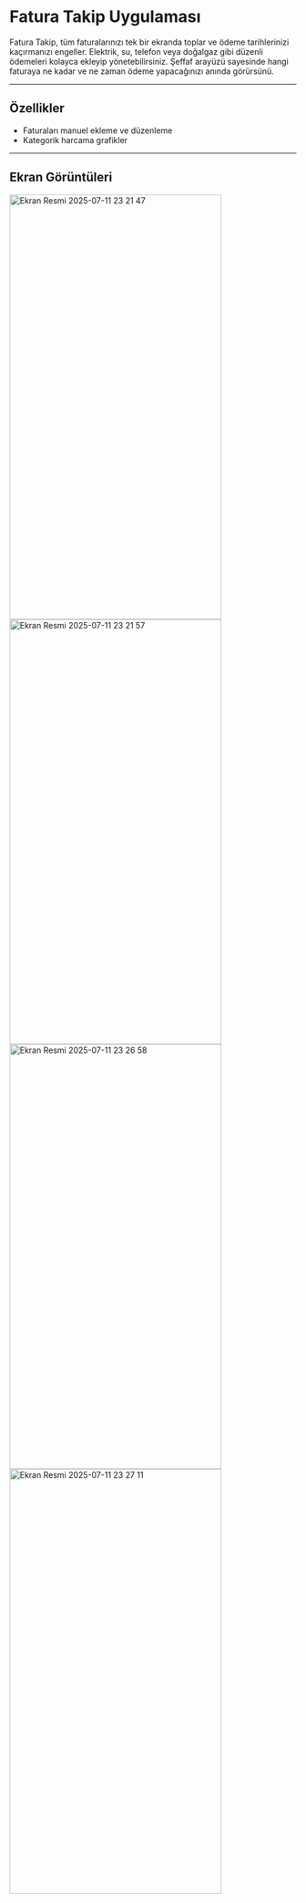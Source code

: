 # Fatura Takip Uygulaması

Fatura Takip, tüm faturalarınızı tek bir ekranda toplar ve ödeme tarihlerinizi kaçırmanızı engeller. Elektrik, su, telefon veya doğalgaz gibi düzenli ödemeleri kolayca ekleyip yönetebilirsiniz. Şeffaf arayüzü sayesinde hangi faturaya ne kadar ve ne zaman ödeme yapacağınızı anında görürsünü.

---

## Özellikler

- Faturaları manuel ekleme ve düzenleme
- Kategorik harcama grafikler
---

## Ekran Görüntüleri
<img width="372" height="745" alt="Ekran Resmi 2025-07-11 23 21 47" src="https://github.com/user-attachments/assets/b693e5ac-b046-4785-821c-f8451faae23c" />
<img width="372" height="745" alt="Ekran Resmi 2025-07-11 23 21 57" src="https://github.com/user-attachments/assets/a56beec0-bf59-41d5-9127-98f73a3bf29f" />
<img width="372" height="745" alt="Ekran Resmi 2025-07-11 23 26 58" src="https://github.com/user-attachments/assets/55136b66-3cf0-43b0-8491-3912d294498c" />
<img width="372" height="745" alt="Ekran Resmi 2025-07-11 23 27 11" src="https://github.com/user-attachments/assets/80f7776c-d9d9-4324-ab06-2279437fcd68" />

